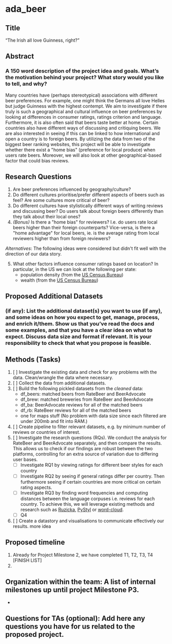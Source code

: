 # ada_beer

## Title
“The Irish all love Guinness, right?”

## Abstract
### A 150 word description of the project idea and goals. What’s the motivation behind your project? What story would you like to tell, and why?
Many countries have (perhaps stereotypical) associations with different beer preferences. For example, one might think the Germans all love Helles but judge Guinness with the highest contempt. We aim to investigate if there truly is such a geographical and cultural influence on beer preferences by looking at differences in consumer ratings, ratings criterion and language. Furthermore, it is also often said that beers taste better at home. Certain countries also have different ways of discussing and critiquing beers. We are also interested in seeing if this can be linked to how international and open a country is to foreign beers. By utilizing the data from two of the biggest beer ranking websites, this project will be able to investigate whether there exist a "home bias" (preference for local produce) when users rate beers. Moreover, we will also look at other geographical-based factor that could bias reviews.
<!-- Mat, for me this abstract is a bit vague and goes in too many direction. Try to focus more towards our research questions>

<!-- Why ? How?


Since geographical data is available for both breweries and users, it should be possible to test  whether there is substantive geographical variation in beer preferences and in the type of language used in reviews. It would be very interesting to test rural vs urban differences by incorporating census data e.g. US census data https://data.census.gov/cedsci/. This immediately lends itself to further extensions with other variables of interest e.g. one can investigate the relationship with political leanings, average wealth, alcohol laws etc. -->

## Research Questions
1. Are beer preferences influenced by geography/culture?
2. Do different cultures prioritise/prefer different aspects of beers such as feel? Are some cultures more critical of beer?
3. Do different cultures have stylistically different ways of writing reviews and discussing beer? Do users talk about foreign beers differently than they talk about their local ones?
4. _(Bonus)_ Is there a "home bias" for reviewers? I.e. do users rate local beers higher than their foreign counterparts? Vice-versa, is there a "home advantage" for local beers, ie. is the average rating from local reviewers higher than from foreign reviewers?

_Alternatives_:
The following ideas were considered but didn't fit well with the direction of our data story.

5. What other factors influence consumer ratings based on location? In particular, in the US we can look at the following per state:
    - population density (from the [US Census Bureau](https://data.census.gov/cedsci/))
    - wealth (from the [US Census Bureau](https://data.census.gov/cedsci/))

## Proposed Additional Datasets
### (if any): List the additional dataset(s) you want to use (if any), and some ideas on how you expect to get, manage, process, and enrich it/them. Show us that you’ve read the docs and some examples, and that you have a clear idea on what to expect. Discuss data size and format if relevant. It is your responsibility to check that what you propose is feasible.

## Methods (Tasks)
1. [ ] Investigate the existing data and check for any problems with the data. Clean/wrangle the data where necessary.
2. [ ] Collect the data from additional datasets.
3. [ ] Build the following pickled datasets from the _cleaned_ data:
    - df_beers: matched beers from RateBeer and BeerAdvocate
    - df_brew: matched breweries from RateBeer and BeerAdvocate
    - df_ba: BeerAdvocate reviews for all of the matched beers
    - df_rb: RateBeer reviews for all of the matched beers
    - one for maps stuff
(No problem with data size since each filtered are under 200mb and fit into RAM.)
4. [ ] Create pipeline to filter relevant datasets, e.g. by minimum number of reviews or countries of interest.
5. [ ] Investigate the research questions (RQs). We conduct the analysis for RateBeer and BeerAdvocate separately, and then compare the results. This allows us to check if our findings are robust between the two platforms, controlling for an extra source of variation due to differing user bases.
    - [ ] Investigate RQ1 by viewing ratings for different beer styles for each country
    - [ ] Investigate RQ2 by seeing if general ratings differ per country. Then furthermore seeing if certain countries are more critical on certain rating aspects.
    - [ ] Investigate RQ3 by finding word frequencies and computing distances between the language corpuses i.e. reviews for each country. To achieve this, we will leverage existing methods and research such as [Ruzicka](https://github.com/mikekestemont/ruzicka), [PyStyl](https://github.com/mikekestemont/pystyl) or [word-cloud](https://github.com/amueller/word_cloud).
    - [ ] Q4

6. [ ] Create a datastory and visualisations to communicate effectively our results. more idea
        

## Proposed timeline
1. Already for Project Milestone 2, we have completed T1, T2, T3, T4 [FINISH LIST]
2. 

## Organization within the team: A list of internal milestones up until project Milestone P3.
- 

## Questions for TAs (optional): Add here any questions you have for us related to the proposed project.
